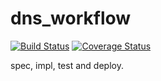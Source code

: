 dns_workflow
============

[![Build Status](https://secure.travis-ci.org/otahi/dns_workflow.png)](http://travis-ci.org/otahi/dns_workflow)
[![Coverage Status](https://coveralls.io/repos/otahi/dns_workflow/badge.png)](https://coveralls.io/r/otahi/dns_workflow)

spec, impl, test and deploy.

